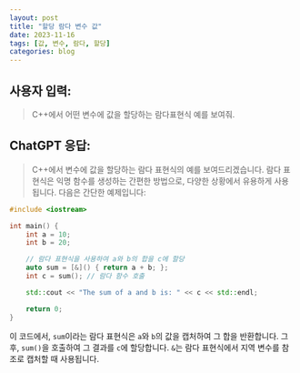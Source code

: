 ```yaml
---
layout: post
title: "할당 람다 변수 값"
date: 2023-11-16
tags: [값, 변수, 람다, 할당]
categories: blog
---
```


## 사용자 입력:
> C++에서 어떤 변수에 값을 할당하는 람다표현식 예를 보여줘.

## ChatGPT 응답:
> C++에서 변수에 값을 할당하는 람다 표현식의 예를 보여드리겠습니다. 람다 표현식은 익명 함수를 생성하는 간편한 방법으로, 다양한 상황에서 유용하게 사용됩니다. 다음은 간단한 예제입니다:

```cpp
#include <iostream>

int main() {
    int a = 10;
    int b = 20;

    // 람다 표현식을 사용하여 a와 b의 합을 c에 할당
    auto sum = [&]() { return a + b; };
    int c = sum(); // 람다 함수 호출

    std::cout << "The sum of a and b is: " << c << std::endl;

    return 0;
}
```

이 코드에서, `sum`이라는 람다 표현식은 `a`와 `b`의 값을 캡처하여 그 합을 반환합니다. 그 후, `sum()`을 호출하여 그 결과를 `c`에 할당합니다. `&`는 람다 표현식에서 지역 변수를 참조로 캡처할 때 사용됩니다.

